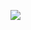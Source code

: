 <a href="https://github.com/aroualid/get_next_line"><img src="https://github.com/ayogun/42-project-badges/blob/main/covers/cover-get_next_line.png"></a>
